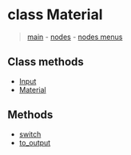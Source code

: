 # class Material

> [main](../index.md) - [nodes](nodes.md) - [nodes menus](nodes_menus.md)


## Class methods

- [Input](#Input-classmethod)
- [Material](#Material-classmethod)


## Methods

- [switch](#switch)
- [to_output](#to_output)

